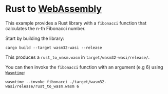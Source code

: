 # Rust to [WebAssembly](https://webassembly.org/)

This example provides a Rust library with a `fibonacci` function that calculates the n-th Fibonacci number.

Start by building the library:
```
cargo build --target wasm32-wasi --release
```

This produces a `rust_to_wasm.wasm` in `target/wasm32-wasi/release/`.

You can then invoke the `fibonacci` function with an argument (e.g 6) using [`Wasmtime`](https://wasmtime.dev/):
```
wasmtime --invoke fibonacci ./target/wasm32-wasi/release/rust_to_wasm.wasm 6
```